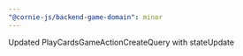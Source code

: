 ```yaml
---
"@cornie-js/backend-game-domain": minor
---
```


Updated PlayCardsGameActionCreateQuery with stateUpdate
